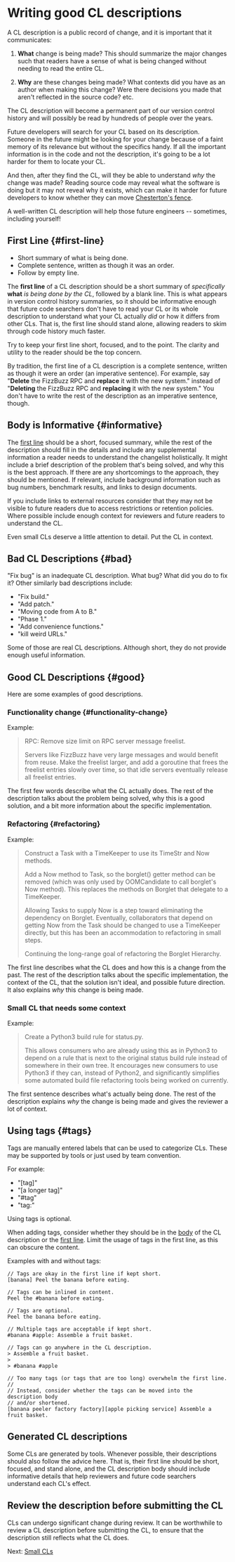 # Writing good CL descriptions

A CL description is a public record of change, and it is important that it
communicates:

1. **What** change is being made? This should summarize the major changes such
    that readers have a sense of what is being changed without needing to read
    the entire CL.

1. **Why** are these changes being made? What contexts did you have as an
    author when making this change? Were there decisions you made that aren't
    reflected in the source code? etc.

The CL description will become a permanent part of our version control history
and will possibly be read by hundreds of people over the years.

Future developers will search for your CL based on its description. Someone in
the future might be looking for your change because of a faint memory of its
relevance but without the specifics handy. If all the important information is
in the code and not the description, it's going to be a lot harder for them to
locate your CL.

And then, after they find the CL, will they be able to understand *why* the
change was made? Reading source code may reveal what the software is doing but
it may not reveal why it exists, which can make it harder for future developers
to know whether they can move
[Chesterton's fence](https://abseil.io/resources/swe-book/html/ch03.html#understand_context).

A well-written CL description will help those future engineers -- sometimes,
including yourself!

## First Line {#first-line}

<a id="firstline"></a> <!-- Keep previous permalink to avoid breaking old links. -->

* Short summary of what is being done.
* Complete sentence, written as though it was an order.
* Follow by empty line.

The **first line** of a CL description should be a short summary of
*specifically* **what** *is being done by the CL*, followed by a blank line.
This is what appears in version control history summaries, so it should be
informative enough that future code searchers don't have to read your CL or its
whole description to understand what your CL actually *did* or how it differs
from other CLs. That is, the first line should stand alone, allowing readers to
skim through code history much faster.

Try to keep your first line short, focused, and to the point. The clarity and
utility to the reader should be the top concern.

By tradition, the first line of a CL description is a complete sentence, written
as though it were an order (an imperative sentence). For example, say
\"**Delete** the FizzBuzz RPC and **replace** it with the new system." instead
of \"**Deleting** the FizzBuzz RPC and **replacing** it with the new system."
You don't have to write the rest of the description as an imperative sentence,
though.

## Body is Informative {#informative}

The [first line](#first-line) should be a short, focused summary, while the rest
of the description should fill in the details and include any supplemental
information a reader needs to understand the changelist holistically. It might
include a brief description of the problem that's being solved, and why this is
the best approach. If there are any shortcomings to the approach, they should be
mentioned. If relevant, include background information such as bug numbers,
benchmark results, and links to design documents.

If you include links to external resources consider that they may not be visible
to future readers due to access restrictions or retention policies. Where
possible include enough context for reviewers and future readers to understand
the CL.

Even small CLs deserve a little attention to detail. Put the CL in context.

## Bad CL Descriptions {#bad}

"Fix bug" is an inadequate CL description. What bug? What did you do to fix it?
Other similarly bad descriptions include:

* "Fix build."
* "Add patch."
* "Moving code from A to B."
* "Phase 1."
* "Add convenience functions."
* "kill weird URLs."

Some of those are real CL descriptions. Although short, they do not provide
enough useful information.

## Good CL Descriptions {#good}

Here are some examples of good descriptions.

### Functionality change {#functionality-change}

Example:

> RPC: Remove size limit on RPC server message freelist.
>
> Servers like FizzBuzz have very large messages and would benefit from reuse.
> Make the freelist larger, and add a goroutine that frees the freelist entries
> slowly over time, so that idle servers eventually release all freelist
> entries.

The first few words describe what the CL actually does. The rest of the
description talks about the problem being solved, why this is a good solution,
and a bit more information about the specific implementation.

### Refactoring {#refactoring}

Example:

> Construct a Task with a TimeKeeper to use its TimeStr and Now methods.
>
> Add a Now method to Task, so the borglet() getter method can be removed (which
> was only used by OOMCandidate to call borglet's Now method). This replaces the
> methods on Borglet that delegate to a TimeKeeper.
>
> Allowing Tasks to supply Now is a step toward eliminating the dependency on
> Borglet. Eventually, collaborators that depend on getting Now from the Task
> should be changed to use a TimeKeeper directly, but this has been an
> accommodation to refactoring in small steps.
>
> Continuing the long-range goal of refactoring the Borglet Hierarchy.

The first line describes what the CL does and how this is a change from the
past. The rest of the description talks about the specific implementation, the
context of the CL, that the solution isn't ideal, and possible future direction.
It also explains *why* this change is being made.

### Small CL that needs some context

Example:

> Create a Python3 build rule for status.py.
>
> This allows consumers who are already using this as in Python3 to depend on a
> rule that is next to the original status build rule instead of somewhere in
> their own tree. It encourages new consumers to use Python3 if they can,
> instead of Python2, and significantly simplifies some automated build file
> refactoring tools being worked on currently.

The first sentence describes what's actually being done. The rest of the
description explains *why* the change is being made and gives the reviewer a lot
of context.

## Using tags {#tags}

Tags are manually entered labels that can be used to categorize CLs. These may
be supported by tools or just used by team convention.

For example:

* "[tag]"
* "[a longer tag]"
* "#tag"
* "tag:"

Using tags is optional.

When adding tags, consider whether they should be in the [body](#informative) of
the CL description or the [first line](#first-line). Limit the usage of tags in
the first line, as this can obscure the content.

Examples with and without tags:

``` {.good}
// Tags are okay in the first line if kept short.
[banana] Peel the banana before eating.

// Tags can be inlined in content.
Peel the #banana before eating.

// Tags are optional.
Peel the banana before eating.

// Multiple tags are acceptable if kept short.
#banana #apple: Assemble a fruit basket.

// Tags can go anywhere in the CL description.
> Assemble a fruit basket.
>
> #banana #apple
```

``` {.bad}
// Too many tags (or tags that are too long) overwhelm the first line.
//
// Instead, consider whether the tags can be moved into the description body
// and/or shortened.
[banana peeler factory factory][apple picking service] Assemble a fruit basket.
```

## Generated CL descriptions

Some CLs are generated by tools. Whenever possible, their descriptions should
also follow the advice here. That is, their first line should be short, focused,
and stand alone, and the CL description body should include informative details
that help reviewers and future code searchers understand each CL's effect.

## Review the description before submitting the CL

CLs can undergo significant change during review. It can be worthwhile to review
a CL description before submitting the CL, to ensure that the description still
reflects what the CL does.

Next: [Small CLs](./small-cls.md)
